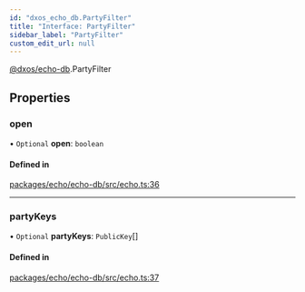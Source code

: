 ```yaml
---
id: "dxos_echo_db.PartyFilter"
title: "Interface: PartyFilter"
sidebar_label: "PartyFilter"
custom_edit_url: null
---
```


[@dxos/echo-db](../modules/dxos_echo_db.md).PartyFilter

## Properties

### open

• `Optional` **open**: `boolean`

#### Defined in

[packages/echo/echo-db/src/echo.ts:36](https://github.com/dxos/dxos/blob/b06737400/packages/echo/echo-db/src/echo.ts#L36)

___

### partyKeys

• `Optional` **partyKeys**: `PublicKey`[]

#### Defined in

[packages/echo/echo-db/src/echo.ts:37](https://github.com/dxos/dxos/blob/b06737400/packages/echo/echo-db/src/echo.ts#L37)
